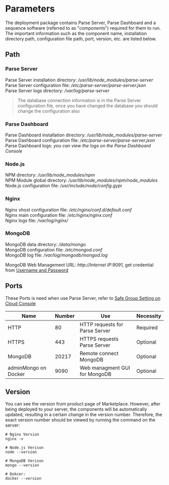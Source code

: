 # Parameters

The deployment package contains Parse Server, Parse Dashboard and a sequence software (referred to as "components") required for them to run. The important information such as the component name, installation directory path, configuration file path, port, version, etc. are listed below.

## Path

### Parse Server

Parse Server  installation directory: */usr/lib/node_modules/parse-server*  
Parse Server  configuration file: */etc/parse-server/parse-server.json*  
Parse Server  logs directory: */var/log/parse-server*  

> The database connection information is in the Parse Server configuration file, once you have changed the database you should change the configuration also

### Parse Dashboard

Parse Dashboard  installation directory: */usr/lib/node_modules/parse-server*  
Parse Dashboard  configuration file: */etc/parse-server/parse-server.json*  
Parse Dashboard  logs: *you can view the logs on the Parse Dashboard Console*  

### Node.js

NPM directory: */usr/lib/node_modules/npm*  
NPM Module global directory: */usr/lib/node_modules/npm/node_modules*  
Node.js configuration file: */usr/include/node/config.gypi*

### Nginx

Nginx vhost configuration file: */etc/nginx/conf.d/default.conf*  
Nginx main configuration file: */etc/nginx/nginx.conf*  
Nginx logs file: */var/log/nginx/*


### MongoDB

MongoDB data directory: */data/mongo*   
MongoDB configuration file: */etc/mongod.conf*   
MongoDB log file: */var/log/mongodb/mongod.log*  

MongoDB Web Management URL: *http://Internet IP:9091*, get credential from [Username and Password](/stack-accounts.md)


## Ports

These Ports is need when use Parse Server, refer to [Safe Group Setting on Cloud Console](https://support.websoft9.com/docs/faq/tech-instance.html)

| Name | Number | Use |  Necessity |
| --- | --- | --- | --- |
| HTTP | 80 | HTTP requests for Parse Server  | Required |
| HTTPS | 443 | HTTPS requests Parse Server  | Optional |
| MongoDB | 20217 | Remote connect MongoDB | Optional |
| adminMongo on Docker | 9090 | Web managment GUI for MongoDB | Optional |

## Version

You can see the version from product page of Marketplace. However, after being deployed to your server, the components will be automatically updated, resulting in a certain change in the version number. Therefore, the exact version number should be viewed by running the command on the server:

```shell
# Nginx Version
nginx -v

# Node.js Verison
node --version

# MongoDB Verison
mongo --version

# Dokcer:
docker --version
```